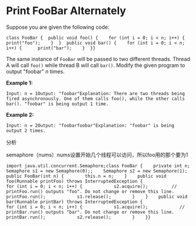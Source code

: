 # Print FooBar Alternately



Suppose you are given the following code:

```text
class FooBar {  public void foo() {    for (int i = 0; i < n; i++) {      print("foo");    }  }  public void bar() {    for (int i = 0; i < n; i++) {      print("bar");    }  }}
```

The same instance of `FooBar` will be passed to two different threads. Thread A will call `foo()` while thread B will call `bar()`. Modify the given program to output "foobar" _n_ times.

**Example 1:**

```text
Input: n = 1Output: "foobar"Explanation: There are two threads being fired asynchronously. One of them calls foo(), while the other calls bar(). "foobar" is being output 1 time.
```

**Example 2:**

```text
Input: n = 2Output: "foobarfoobar"Explanation: "foobar" is being output 2 times.
```

分析

semaphore（nums）nums设置开始几个线程可以访问，所以foo用的那个要为1

```text
import java.util.concurrent.Semaphore;class FooBar {    private int n;    Semaphore s1 = new Semaphore(0);;    Semaphore s2 = new Semaphore(1);    public FooBar(int n) {        this.n = n;    }    public void foo(Runnable printFoo) throws InterruptedException {                for (int i = 0; i < n; i++) {            s2.acquire();        	// printFoo.run() outputs "foo". Do not change or remove this line.        	printFoo.run();            s1.release();        }    }    public void bar(Runnable printBar) throws InterruptedException {                for (int i = 0; i < n; i++) {            s1.acquire();            // printBar.run() outputs "bar". Do not change or remove this line.        	printBar.run();            s2.release();        }    }}
```


